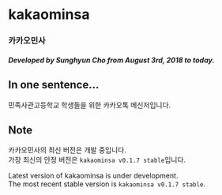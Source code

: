 # kakaominsa
### 카카오민사
##### Developed by Sunghyun Cho from August 3rd, 2018 to today.

## In one sentence...

민족사관고등학교 학생들을 위한 카카오톡 메신저입니다.

## Note

카카오민사의 최신 버전은 개발 중입니다.<br>가장 최신의 안정 버전은 ```kakaominsa v0.1.7 stable```입니다.

Latest version of kakaominsa is under development.<br>The most recent stable version is ```kakaominsa v0.1.7 stable```.